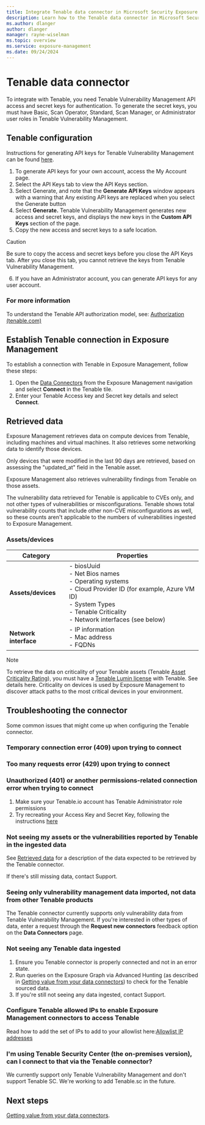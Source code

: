 ```yaml
---
title: Integrate Tenable data connector in Microsoft Security Exposure Management
description: Learn how to the Tenable data connector in Microsoft Security Exposure Management.
ms.author: dlanger
author: dlanger
manager: rayne-wiselman
ms.topic: overview
ms.service: exposure-management
ms.date: 09/24/2024
---
```


# Tenable data connector

To integrate with Tenable, you need Tenable Vulnerability Management API access and secret keys for authentication. To generate the secret keys, you must have  Basic, Scan Operator, Standard, Scan Manager, or Administrator user roles in Tenable Vulnerability Management.

## Tenable configuration

Instructions for generating API keys for Tenable Vulnerability Management can be found [here](https://docs.tenable.com/vulnerability-management/Content/Settings/my-account/GenerateAPIKey.htm).

1. To generate API keys for your own account, access the My Account page.
2. Select the API Keys tab to view the API Keys section.
3. Select Generate, and note that the **Generate API Keys** window appears with a warning that Any existing API keys are replaced when you select the Generate button
4. Select **Generate.** Tenable Vulnerability Management generates new access and secret keys, and displays the new keys in the **Custom API Keys** section of the page.
5. Copy the new access and secret keys to a safe location.

> [!CAUTION]
>
> Be sure to copy the access and secret keys before you close the API Keys tab. After you close this tab, you cannot retrieve the keys from Tenable Vulnerability Management.

 6. If you have an Administrator account, you can generate API keys for any user account.

### For more information

To understand the Tenable API authorization model, see: [Authorization (tenable.com)](https://nam06.safelinks.protection.outlook.com/?url=https%3A%2F%2Fdeveloper.tenable.com%2Fdocs%2Fauthorization&data=05|02|dlanger@microsoft.com|2f15f56aca59477d800108dcfdb761d8|72f988bf86f141af91ab2d7cd011db47|1|0|638664211268030543|Unknown|TWFpbGZsb3d8eyJFbXB0eU1hcGkiOnRydWUsIlYiOiIwLjAuMDAwMCIsIlAiOiJXaW4zMiIsIkFOIjoiTWFpbCIsIldUIjoyfQ%3D%3D|0|||&sdata=HMJD9P0Nqfot0ghZx9ZC7mmremd58oPuuKkVqGDmf1A%3D&reserved=0)

## Establish Tenable connection in Exposure Management

To establish a connection with Tenable in Exposure Management, follow these steps:

1. Open the [Data Connectors](https://security.microsoft.com/exposure-data-connectors) from the Exposure Management navigation and select **Connect** in the Tenable tile.
1. Enter your Tenable Access key and Secret key details and select **Connect**.

## Retrieved data

Exposure Management retrieves data on compute devices from Tenable, including machines and virtual machines. It also retrieves some networking data to identify those devices.

Only devices that were modified in the last 90 days are retrieved, based on assessing the "updated_at" field in the Tenable asset.

Exposure Management also retrieves vulnerability findings from Tenable on those assets.

The vulnerability data retrieved for Tenable is applicable to CVEs only, and not other types of vulnerabilities or misconfigurations. Tenable shows total vulnerability counts that include other non-CVE misconfigurations as well, so these counts aren't applicable to the numbers of vulnerabilities ingested to Exposure Management.

### Assets/devices

| Category         | Properties                                                                 |
|------------------|----------------------------------------------------------------------------|
| **Assets/devices** | - biosUuid<br>- Net Bios names<br>- Operating systems<br>- Cloud Provider ID (for example, Azure VM ID)<br>- System Types<br>- Tenable Criticality<br>- Network interfaces (see below) |
| **Network interface** | - IP information<br>- Mac address<br>- FQDNs |

> [!NOTE]
>
> To retrieve the data on criticality of your Tenable assets (Tenable [Asset Criticality Rating](https://nam06.safelinks.protection.outlook.com/?url=https%3A%2F%2Fdocs.tenable.com%2Fvulnerability-management%2FContent%2FLumin%2FLuminMetrics.htm%23ACR&data=05|02|dlanger@microsoft.com|2f15f56aca59477d800108dcfdb761d8|72f988bf86f141af91ab2d7cd011db47|1|0|638664211268041890|Unknown|TWFpbGZsb3d8eyJFbXB0eU1hcGkiOnRydWUsIlYiOiIwLjAuMDAwMCIsIlAiOiJXaW4zMiIsIkFOIjoiTWFpbCIsIldUIjoyfQ%3D%3D|0|||&sdata=vvsho76yIUdOqtQjjHLFvz8wyZ%2BD5Z694b6USengAso%3D&reserved=0)), you must have a [Tenable Lumin license](https://nam06.safelinks.protection.outlook.com/?url=https%3A%2F%2Fdocs.tenable.com%2Fvulnerability-management%2FContent%2FLumin%2FLuminGetStarted.htm&data=05|02|dlanger@microsoft.com|2f15f56aca59477d800108dcfdb761d8|72f988bf86f141af91ab2d7cd011db47|1|0|638664211268053146|Unknown|TWFpbGZsb3d8eyJFbXB0eU1hcGkiOnRydWUsIlYiOiIwLjAuMDAwMCIsIlAiOiJXaW4zMiIsIkFOIjoiTWFpbCIsIldUIjoyfQ%3D%3D|0|||&sdata=Jn%2FcNYVEFw4RdsRkHK4hF6f9%2FR9NPiSf9GQxAaz8zFQ%3D&reserved=0) with Tenable. See details here. Criticality on devices is used by Exposure Management to discover attack paths to the most critical devices in your environment.

## Troubleshooting the connector

Some common issues that might come up when configuring the Tenable connector.

### Temporary connection error (409) upon trying to connect


### Too many requests error (429) upon trying to connect


### Unauthorized (401) or another permissions-related connection error when trying to connect

1. Make sure your Tenable.io account has Tenable Administrator role permissions
2. Try recreating your Access Key and Secret Key, following the instructions [here](https://docs.tenable.com/vulnerability-management/Content/Settings/my-account/GenerateAPIKey.htm)

### Not seeing my assets or the vulnerabilities reported by Tenable in the ingested data

See [Retrieved data](#retrieved-data) for a description of the data expected to be retrieved by the Tenable connector.

If there's still missing data, contact Support.

### Seeing only vulnerability management data imported, not data from other Tenable products

The Tenable connector currently supports only vulnerability data from Tenable Vulnerability Management. If you're interested in other types of data, enter a request through the **Request new connectors** feedback option on the **Data Connectors** page.

### Not seeing any Tenable data ingested

1. Ensure you Tenable connector is properly connected and not in an error state.
2. Run queries on the Exposure Graph via Advanced Hunting (as described in [Getting value from your data connectors](value-data-connectors.md)) to check for the Tenable sourced data.
3. If you're still not seeing any data ingested, contact Support.

### Configure Tenable allowed IPs to enable Exposure Management connectors to access Tenable

Read how to add the set of IPs to add to your allowlist here:[Allowlist IP addresses](configure-data-connectors.md#allowlist-ip-addresses)

### I'm using Tenable Security Center (the on-premises version), can I connect to that via the Tenable connector?

We currently support only Tenable Vulnerability Management and don't support Tenable SC. We're working to add Tenable.sc in the future.

## Next steps

[Getting value from your data connectors](value-data-connectors.md).
